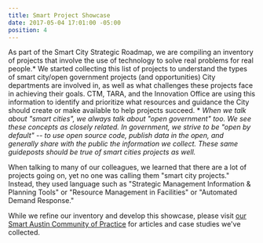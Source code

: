 ```yaml
---
title: Smart Project Showcase
date: 2017-05-04 17:01:00 -05:00
position: 4
---
```


As part of the Smart City Strategic Roadmap, we are compiling an inventory of projects that involve the use of technology to solve real problems for real people.* We started collecting this list of projects to understand the types of smart city/open government projects (and opportunities) City departments are involved in, as well as what challenges these projects face in achieving their goals. CTM, TARA, and the Innovation Office are using this information to identify and prioritize what resources and guidance the City should create or make available to help projects succeed.
*
*When we talk about "smart cities", we always talk about "open government" too. We see these concepts as closely related. In government, we strive to be "open by default" -- to use open source code, publish data in the open, and generally share with the public the information we collect. These same guideposts should be true of smart cities projects as well.* 

When talking to many of our colleagues, we learned that there are a lot of projects going on, yet no one was calling them "smart city projects." Instead, they used language such as "Strategic Management Information & Planning Tools" or "Resource Management in Facilities" or "Automated Demand Response."

While we refine our inventory and develop this showcase, please visit [our Smart Austin Community of Practice](https://smartaustin.bloomfire.com/) for articles and case studies we've collected.